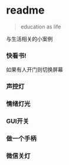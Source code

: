 # readme
>  education as life

与生活相关的小案例

### 快看书!
如果有人开门则切换屏幕

### 声控灯

### 情绪灯光

### GUI开关

### 做一个手柄

### 微信关灯
